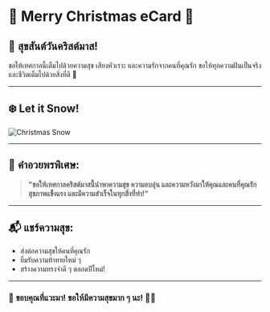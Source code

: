 # 🎄 **Merry Christmas eCard** 🎁  

## 🌟 **สุขสันต์วันคริสต์มาส!**  
ขอให้เทศกาลนี้เต็มไปด้วยความสุข เสียงหัวเราะ และความรักจากคนที่คุณรัก ขอให้ทุกความฝันเป็นจริงและชีวิตเต็มไปด้วยสิ่งที่ดี 💖  

---

## ❄️ **Let it Snow!**  
![Christmas Snow](https://media.giphy.com/media/3oEjI6SIIHBdRxXI40/giphy.gif)  

---

## 💫 **คำอวยพรพิเศษ:**  
> **"ขอให้เทศกาลคริสต์มาสนี้นำพาความสุข ความอบอุ่น และความหวังมาให้คุณและคนที่คุณรัก สุขภาพแข็งแรง และมีความสำเร็จในทุกสิ่งที่ทำ!"**  

---

## 📬 **แชร์ความสุข:**  
- ส่งต่อความสุขให้คนที่คุณรัก  
- ยิ้มรับความท้าทายใหม่ ๆ  
- สร้างความทรงจำดี ๆ ตลอดปีใหม่!  

---

### 🎉 **ขอบคุณที่แวะมา! ขอให้มีความสุขมาก ๆ นะ!** 🥳✨  
